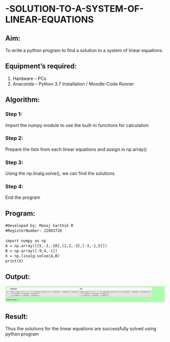 # -SOLUTION-TO-A-SYSTEM-OF-LINEAR-EQUATIONS
## Aim:
To write a python program to find a solution to a system of linear equations.
## Equipment’s required:
1. 	Hardware – PCs
2. 	Anaconda – Python 3.7 Installation / Moodle-Code Runner
## Algorithm:
### Step 1: 
Import the numpy module to use the built-in functions for calculation
### Step 2: 
Prepare the lists from each linear equations and assign in np.array()
### Step 3: 
Using the np.linalg.solve(), we can find the solutions.
### Step 4: 
End the program
## Program:
```#Program to find the solution for the given linear equations.
#Developed by: Manoj karthik R
#RegisterNumber: 22003728

import numpy as np
A = np.array([[5,-3,-10],[2,2,-3],[-3,-1,5]])
B = np.array([-9,4,-1])
X = np.linalg.solve(A,B)
print(X)
```

## Output:

![images](./system.png)

## Result: 
Thus the solutions for the linear equations are successfully solved using python program

